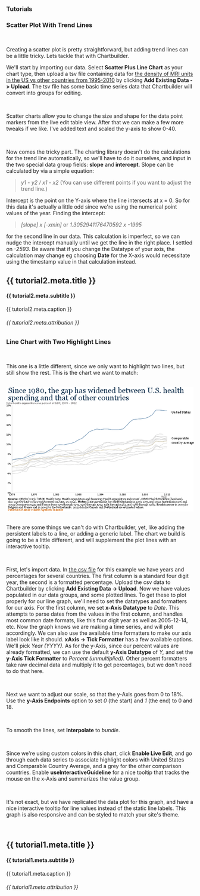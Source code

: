
<h3>Tutorials</h3>
</div>
<div class="col-lg-8 col-lg-offset-2">
<h3><strong>Scatter Plot With Trend Lines</strong></h3>
<br />
<p class="lead">Creating a scatter plot is pretty straightforward, but adding trend lines can be a little tricky. Lets tackle that with Chartbuilder.</p>
<p>We'll start by importing our data. Select <strong>Scatter Plus Line Chart</strong> as your chart type, then upload a tsv file containing data for <a href="demos/tutorial2.tsv">the density of MRI units in the US vs other countries from 1995-2010</a> by clicking <strong>Add Existing Data -> Upload</strong>. The tsv file has some basic time series data that Chartbuilder will convert into groups for editing.</p>
<br />
<p>Scatter charts allow you to change the size and shape for the data point markers from the live edit table view. After that we can make a few more tweaks if we like. I've added text and scaled the y-axis to show 0-40.</p>
<br />
<p>Now comes the tricky part. The charting library doesn't do the calculations for the trend line automatically, so we'll have to do it ourselves, and input in the two special data group fields: <strong>slope</strong> and <strong>intercept</strong>. Slope can be calculated by via a simple equation: <blockquote><i>y1 - y2 / x1 - x2</i> (You can use different points if you want to adjust the trend line.)</blockquote> Intercept is the point on the Y-axis where the line intersects at x = 0. So for this data it's actually a little odd since we're using the numerical point values of the year. Finding the intercept: <blockquote><i>[slope] x [-xmin]</i> or <i>1.3052941176470592 x -1995</i></blockquote> for the second line in our data. This calculation is imperfect, so we can nudge the intercept manually until we get the line in the right place. I settled on <i>-2593</i>. Be aware that if you change the Datatype of your axis, the calculation may change eg choosing <strong>Date</strong> for the X-axis would necessitate using the timestamp value in that calculation instead.</p>
<h2>{{ tutorial2.meta.title }}</h2>
<h4>{{ tutorial2.meta.subtitle }}</h4>
<nvd3 options="tutorial2.options" data="tutorial2.data" colors="tutorial2.colors" events="$root.events" config="{ extended: true }"></nvd3>
<p>{{ tutorial2.meta.caption }}</p>
<h6 ng-if="tutorial2.meta.attribution">{{ tutorial2.meta.attribution }}</h6>
</div>
<div class="col-lg-8 col-lg-offset-2">
<h3><strong>Line Chart with Two Highlight Lines</strong></h3>
<br />
<p class="lead">This one is a little different, since we only want to highlight two lines, but still show the rest. This is the chart we want to match:</p>
<br />
<img class="img-thumbnail" src="../images/tutorial1-requirement.png" />
<br />
<br />
<p>There are some things we can't do with Chartbuilder, yet, like adding the persistent labels to a line, or adding a generic label. The chart we build is going to be a little different, and will supplement the plot lines with an interactive tooltip.</p>
<br />
<p>First, let's import data. In <a href="demos/tutorial1.csv">the csv file</a> for this example we have years and percentages for several countries. The first column is a standard four digit year, the second is a formatted percentage. Upload the csv data to Chartbuilder by clicking <strong>Add Existing Data -> Upload</strong>. Now we have values populated in our data groups, and some plotted lines. To get these to plot properly for our line graph, we'll need to set the datatypes and formatters for our axis. For the first column, we set <strong>x-Axis Datatype</strong> to <i>Date</i>. This attempts to parse dates from the values in the first column, and handles most common date formats, like this four digit year as well as 2005-12-14, etc. Now the graph knows we are making a time series, and will plot accordingly. We can also use the available time formatters to make our axis label look like it should. <strong>xAxis -> Tick Formatter</strong> has a few available options. We'll pick <i>Year (YYYY)</i>. As for the y-Axis, since our percent values are already formatted, we can use the default <strong>y-Axis Datatype</strong> of <i>Y,</i> and set the <strong>y-Axis Tick Formatter</strong> to <i>Percent (unmultiplied).</i> Other percent formatters take raw decimal data and multiply it to get percentages, but we don't need to do that here.</p>
<br />
<p>Next we want to adjust our scale, so that the y-Axis goes from 0 to 18%. Use the <strong>y-Axis Endpoints</strong> option to set <i>0 </i>(the start) and <i>1 </i>(the end) to 0 and 18.</p>
<br />
<p>To smooth the lines, set <strong>Interpolate</strong> to <i>bundle</i>.</p>
<br />
<p>Since we're using custom colors in this chart, click <strong>Enable Live Edit</strong>, and go through each data series to associate highlight colors with United States and Comparable Country Average, and a grey for the other comparison countries. Enable <strong>useInteractiveGuideline</strong> for a nice tooltip that tracks the mouse on the x-Axis and summarizes the value group.</p>
<br />
<p>It's not exact, but we have replicated the data plot for this graph, and have a nice interactive tooltip for line values instead of the static line labels. This graph is also responsive and can be styled to match your site's theme.</p>
<br />
<h2>{{ tutorial1.meta.title }}</h2>
<h4>{{ tutorial1.meta.subtitle }}</h4>
<nvd3 options="tutorial1.options" data="tutorial1.data" colors="tutorial1.colors" events="$root.events" config="{ extended: true }"></nvd3>
<p>{{ tutorial1.meta.caption }}</p>
<h6 ng-if="tutorial1.meta.attribution">{{ tutorial1.meta.attribution }}</h6>
